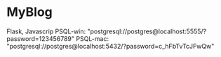 # MyBlog
Flask, Javascrip
PSQL-win: "postgresql://postgres@localhost:5555/?password=123456789"
PSQL-mac: "postgresql://postgres@localhost:5432/?password=c_hFbTvTcJFwQw"
